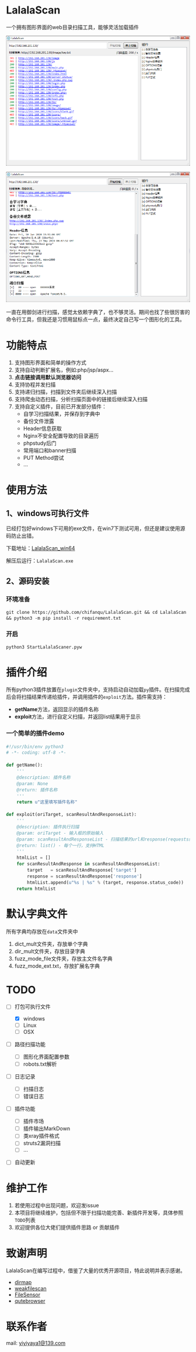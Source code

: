 # LalalaScan

一个拥有图形界面的web目录扫描工具，能够灵活加载插件

![LalalaScan](doc/main1.png)

![LalalaScan](doc/main2.png)

一直在用御剑进行扫描，感觉太依赖字典了，也不够灵活。期间也找了些很厉害的命令行工具，但我还是习惯用鼠标点一点，最终决定自己写一个图形化的工具。



# 功能特点

1. 支持图形界面和简单的操作方式
2. 支持自动判断扩展名，例如:php/jsp/aspx...
3. **点击链接调用默认浏览器访问**
4. 支持协程并发扫描
5. 支持递归扫描，扫描到文件夹后继续深入扫描
6. 支持爬虫动态扫描，分析扫描页面中的链接后继续深入扫描
7. 支持自定义插件，目前已开发部分插件：
   - 自学习扫描结果，并保存到字典中
   - 备份文件泄露
   - Header信息获取
   - Nginx不安全配置导致的目录遍历
   - phpstudy后门
   - 常用端口和banner扫描
   - PUT Method尝试
   - ...



# 使用方法

## 1、windows可执行文件

已经打包好windows下可用的exe文件，在win7下测试可用，但还是建议使用源码防止出错。

下载地址：[LalalaScan_win64](https://github.com/chifanqu/LalalaScan/releases) 

解压后运行：`LalalaScan.exe`



## 2、源码安装

### 环境准备

```shell
git clone https://github.com/chifanqu/LalalaScan.git && cd LalalaScan && python3 -m pip install -r requirement.txt
```

### 开启

```shell
python3 StartLalalaScaner.pyw
```



# 插件介绍

所有python3插件放置在`plugin`文件夹中，支持启动自动加载`py`插件。在扫描完成后会将扫描结果传递给插件，并调用插件的`exploit`方法。插件需支持：

- **getName**方法，返回显示的插件名称
- **exploit**方法，进行自定义扫描，并返回list结果用于显示

### 一个简单的插件demo

```python
#!/usr/bin/env python3
# -*- coding: utf-8 -*-

def getName():
    '''
    @description: 插件名称
    @param: None
    @return: 插件名称
    '''
    return u"这里填写插件名称"

def exploit(oriTarget, scanResultAndResponseList):
    '''
    @description: 插件执行扫描
    @param: oriTarget - 输入框的原始输入
    @param: scanResultAndResponseList - 扫描结果的url和response(requests结果)
    @return: list() - 每个一行，支持HTML
    '''
    htmlList = []
    for scanResultAndResponse in scanResultAndResponseList:
        target   = scanResultAndResponse['target']
        response = scanResultAndResponse['response']
        htmlList.append(u"%s | %s" % (target, response.status_code))
    return htmlList
```



# 默认字典文件

所有字典均存放在`data`文件夹中

1. dict_mult文件夹，存放单个字典
2. dir_mult文件夹，存放目录字典
3. fuzz_mode_file文件夹，存放主文件名字典
4. fuzz_mode_ext.txt，存放扩展名字典



# TODO

- [ ] 打包可执行文件
  - [x] windows
  - [ ] Linux
  - [ ] OSX
- [ ] 路径扫描功能
  - [ ] 图形化界面配置参数
  - [ ] robots.txt解析

- [ ] 日志记录
  - [ ] 扫描日志
  - [ ] 错误日志
- [ ] 插件功能
  - [ ] 插件市场
  - [ ] 插件输出MarkDown
  - [ ] 类xray插件格式
  - [ ] struts2漏洞扫描
  - [ ] ...
- [ ] 自动更新



# 维护工作

1. 若使用过程中出现问题，欢迎发issue
2. 本项目将继续维护，包括但不限于扫描功能完善、新插件开发等，具体参照`TODO`列表
3. 欢迎提供各位大佬们提供插件思路 or 贡献插件



# 致谢声明

LalalaScan在编写过程中，借鉴了大量的优秀开源项目，特此说明并表示感谢。

- [dirmap](https://github.com/H4ckForJob/dirmap/blob/master/README_EN.md)
- [weakfilescan](https://github.com/ring04h/weakfilescan)
- [FileSensor](https://github.com/Xyntax/FileSensor)
- [qutebrowser](https://github.com/qutebrowser/qutebrowser/tree/master/qutebrowser)



# 联系作者

mail: yiyiyaya1@139.com

